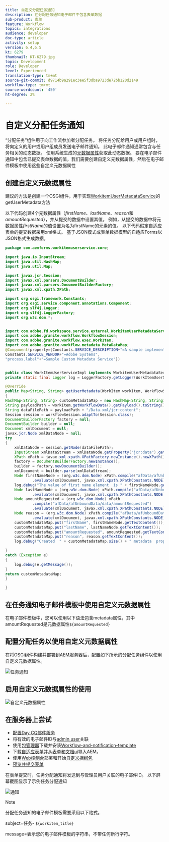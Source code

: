 ```yaml
---
title: 自定义分配任务通知
description: 在分配任务通知电子邮件中包含表单数据
sub-product: 表单
feature: Workflow
topics: integrations
audience: developer
doc-type: article
activity: setup
version: 6.4,6.5
kt: 6279
thumbnail: KT-6279.jpg
topic: Development
role: Developer
level: Experienced
translation-type: tm+mt
source-git-commit: d9714b9a291ec3ee5f3dba9723de72bb120d2149
workflow-type: tm+mt
source-wordcount: '450'
ht-degree: 2%

---
```



# 自定义分配任务通知

“分配任务”组件用于向工作流参加者分配任务。 将任务分配给用户或用户组时，将向定义的用户或用户组成员发送电子邮件通知。
此电子邮件通知通常包含与任务相关的动态数据。 使用系统生成的[元数据属性](https://docs.adobe.com/content/help/en/experience-manager-65/forms/publish-process-aem-forms/use-metadata-in-email-notifications.html#using-system-generated-metadata-in-an-email-notification)获取此动态数据。
要在电子邮件通知中包含已提交表单数据的值，我们需要创建自定义元数据属性，然后在电子邮件模板中使用这些自定义元数据属性



## 创建自定义元数据属性

建议的方法是创建一个OSGI组件，用于实现[WorkitemUserMetadataService](https://helpx.adobe.com/experience-manager/6-5/forms/javadocs/com/adobe/fd/workspace/service/external/WorkitemUserMetadataService.html#getUserMetadataMap--)的getUserMetadata方法

以下代码创建4个元数据属性（_firstName_、_lastName_、_reason_&#x200B;和&#x200B;_amountRequested_），并从提交的数据中设置其值。 例如，从提交的数据中将元数据属性&#x200B;_firstName_&#x200B;的值设置为名为firstName的元素的值。 以下代码假定自适应表单的提交数据采用xml格式。 基于JSON模式或表单数据模型的自适应Forms以JSON格式生成数据。


```java
package com.aemforms.workitemuserservice.core;

import java.io.InputStream;
import java.util.HashMap;
import java.util.Map;

import javax.jcr.Session;
import javax.xml.parsers.DocumentBuilder;
import javax.xml.parsers.DocumentBuilderFactory;
import javax.xml.xpath.XPath;

import org.osgi.framework.Constants;
import org.osgi.service.component.annotations.Component;
import org.slf4j.Logger;
import org.slf4j.LoggerFactory;
import org.w3c.dom.*;


import com.adobe.fd.workspace.service.external.WorkitemUserMetadataService;
import com.adobe.granite.workflow.WorkflowSession;
import com.adobe.granite.workflow.exec.WorkItem;
import com.adobe.granite.workflow.metadata.MetaDataMap;
@Component(property={Constants.SERVICE_DESCRIPTION+"=A sample implementation of a user metadata service.",
Constants.SERVICE_VENDOR+"=Adobe Systems",
"process.label"+"=Sample Custom Metadata Service"})


public class WorkItemUserServiceImpl implements WorkitemUserMetadataService {
private static final Logger log = LoggerFactory.getLogger(WorkItemUserServiceImpl.class);

@Override
public Map<String, String> getUserMetadata(WorkItem workItem, WorkflowSession workflowSession,MetaDataMap metadataMap)
{
HashMap<String, String> customMetadataMap = new HashMap<String, String>();
String payloadPath = workItem.getWorkflowData().getPayload().toString();
String dataFilePath = payloadPath + "/Data.xml/jcr:content";
Session session = workflowSession.adaptTo(Session.class);
DocumentBuilderFactory factory = null;
DocumentBuilder builder = null;
Document xmlDocument = null;
javax.jcr.Node xmlDataNode = null;
try
{
    xmlDataNode = session.getNode(dataFilePath);
    InputStream xmlDataStream = xmlDataNode.getProperty("jcr:data").getBinary().getStream();
    XPath xPath = javax.xml.xpath.XPathFactory.newInstance().newXPath();
    factory = DocumentBuilderFactory.newInstance();
    builder = factory.newDocumentBuilder();
    xmlDocument = builder.parse(xmlDataStream);
    Node firstNameNode = (org.w3c.dom.Node) xPath.compile("afData/afUnboundData/data/firstName")
            .evaluate(xmlDocument, javax.xml.xpath.XPathConstants.NODE);
    log.debug("The value of first name element  is " + firstNameNode.getTextContent());
    Node lastNameNode = (org.w3c.dom.Node) xPath.compile("afData/afUnboundData/data/lastName")
            .evaluate(xmlDocument, javax.xml.xpath.XPathConstants.NODE);
    Node amountRequested = (org.w3c.dom.Node) xPath
            .compile("afData/afUnboundData/data/amountRequested")
            .evaluate(xmlDocument, javax.xml.xpath.XPathConstants.NODE);
    Node reason = (org.w3c.dom.Node) xPath.compile("afData/afUnboundData/data/reason")
            .evaluate(xmlDocument, javax.xml.xpath.XPathConstants.NODE);
    customMetadataMap.put("firstName", firstNameNode.getTextContent());
    customMetadataMap.put("lastName", lastNameNode.getTextContent());
    customMetadataMap.put("amountRequested", amountRequested.getTextContent());
    customMetadataMap.put("reason", reason.getTextContent());
    log.debug("Created  " + customMetadataMap.size() + " metadata  properties");

}
catch (Exception e)
{
    log.debug(e.getMessage());
}
return customMetadataMap;
}

}
```

## 在任务通知电子邮件模板中使用自定义元数据属性

在电子邮件模板中，您可以使用以下语法包含metadata属性，其中amountRequested是元数据属性`${amountRequested}`

## 配置分配任务以使用自定义元数据属性

在将OSGi组件构建并部署到AEM服务器后，配置如下所示的分配任务组件以使用自定义元数据属性。


![任务通知](assets/task-notification.PNG)

## 启用自定义元数据属性的使用

![自定义元数据属性](assets/custom-meta-data-properties.PNG)

## 在服务器上尝试

* [配置Day CQ邮件服务](https://docs.adobe.com/content/help/en/experience-manager-65/administering/operations/notification.html#configuring-the-mail-service)
* 将有效的电子邮件ID与[admin user](http://localhost:4502/security/users.html)关联
* 使用[包管理器](http://localhost:4502/crx/packmgr/index.jsp)下载并安装[Workflow-and-notification-template](assets/workflow-and-task-notification-template.zip)
* 下载[自适应表单](assets/request-travel-authorization.zip)并从[表单和文档ui](http://localhost:4502/aem/forms.html/content/dam/formsanddocuments)导入AEM。
* 使用[Web控制台](http://localhost:4502/system/console/bundles)部署和开始[自定义捆绑包](assets/work-items-user-service-bundle.jar)
* [预览并提交表单](http://localhost:4502/content/dam/formsanddocuments/requestfortravelauhtorization/jcr:content?wcmmode=disabled)

在表单提交时，任务分配通知将发送到与管理员用户关联的电子邮件ID。 以下屏幕截图显示了示例任务分配通知

![通知](assets/task-nitification-email.png)

>[!NOTE]
>分配任务通知的电子邮件模板需要采用以下格式。
>
> subject=任务- `${workitem_title}`
>
> message=表示您的电子邮件模板的字符串，不带任何新行字符。
